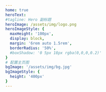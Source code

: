 ```yaml
---
home: true
heroText: 
#tagline: Hero 副标题
heroImage: /assets/img/logo.png
heroImageStyle: {
  maxHeight: '100px',
  display: block,
  margin: '6rem auto 1.5rem',
  borderRadius: '50%',
  #boxShadow: '0 5px 18px rgba(0,0,0,0.2)'
}
# 配置主页图
bgImage: '/assets/img/bg.jpg'
bgImageStyle: {
  height: '400px'
}
---
```


